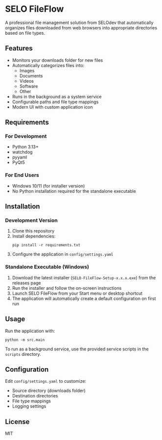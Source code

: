 # SELO FileFlow

A professional file management solution from SELOdev that automatically organizes files downloaded from web browsers into appropriate directories based on file types.

## Features

- Monitors your downloads folder for new files
- Automatically categorizes files into:
  - Images
  - Documents
  - Videos
  - Software
  - Other
- Runs in the background as a system service
- Configurable paths and file type mappings
- Modern UI with custom application icon

## Requirements

### For Development
- Python 3.13+
- watchdog
- pyyaml
- PyQt5

### For End Users
- Windows 10/11 (for installer version)
- No Python installation required for the standalone executable

## Installation

### Development Version
1. Clone this repository
2. Install dependencies:
   ```
   pip install -r requirements.txt
   ```
3. Configure the application in `config/settings.yaml`

### Standalone Executable (Windows)
1. Download the latest installer (`SELO-FileFlow-Setup-x.x.x.exe`) from the releases page
2. Run the installer and follow the on-screen instructions
3. Launch SELO FileFlow from your Start menu or desktop shortcut
4. The application will automatically create a default configuration on first run

## Usage

Run the application with:

```
python -m src.main
```

To run as a background service, use the provided service scripts in the `scripts` directory.

## Configuration

Edit `config/settings.yaml` to customize:
- Source directory (downloads folder)
- Destination directories
- File type mappings
- Logging settings

## License

MIT
